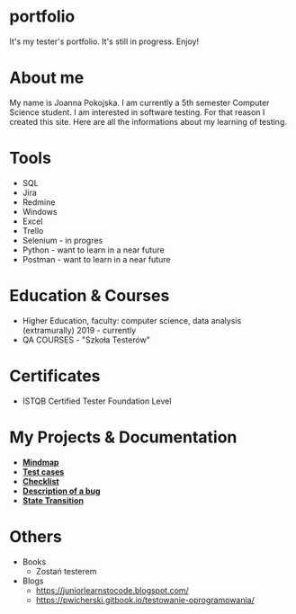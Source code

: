 # portfolio
It's my tester's portfolio. It's still in progress. Enjoy!

# About me
My name is Joanna Pokojska. I am  currently a 5th semester Computer Science student. I am interested in software testing. For that reason I created this site. Here are all the informations about my learning of testing.

# Tools
 * SQL
 * Jira
 * Redmine
 * Windows
 * Excel
 * Trello
 * Selenium - in progres
 * Python - want to learn in a near future
 * Postman - want to learn in a near future
 

# Education & Courses
 * Higher Education, faculty: computer science, data analysis (extramurally) 2019 - currently
 * QA COURSES - "Szkoła Testerów"
 
# Certificates
 * ISTQB Certified Tester Foundation Level 
 
# My Projects & Documentation
 
 * [**Mindmap**](https://drive.google.com/file/d/1wcrXhg_5Iq2zBClRyrQfdS2QxauS4hC7/view?usp=sharing)
 * [**Test cases**](https://drive.google.com/file/d/1NiOqNlgQbxxVjs8GF-Qy5UL1nurHFLJV/view?usp=sharing)
 * [**Checklist**](https://drive.google.com/file/d/1F29D2BNR1H-8bJWYVQLC-1zI9gu7RpGk/view?usp=sharing)
 * [**Description of a bug**](https://drive.google.com/file/d/1Q1d_-1GjnLvyU9EGJUzB-xsDbRuP5EMy/view?usp=sharing)
 * [**State Transition**](https://drive.google.com/file/d/1Ll-7tgigoi4y0-BAINr5GVGpUoJCPzSG/view?usp=sharing)

# Others
 * Books
    * Zostań testerem
 * Blogs
    * https://juniorlearnstocode.blogspot.com/
    * https://pwicherski.gitbook.io/testowanie-oprogramowania/

